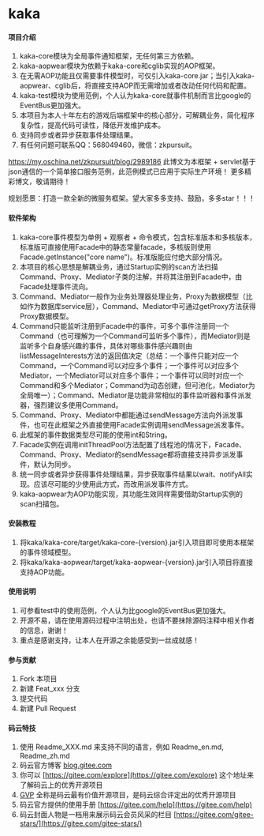 # kaka

#### 项目介绍
1. kaka-core模块为全局事件通知框架，无任何第三方依赖。
2. kaka-aopwear模块为依赖于kaka-core和cglib实现的AOP框架。
3. 在无需AOP功能且仅需要事件模型时，可仅引入kaka-core.jar；当引入kaka-aopwear、cglib后，将直接支持AOP而无需增加或者改动任何代码和配置。
4. kaka-test模块为使用范例，个人认为kaka-core就事件机制而言比google的EventBus更加强大。
5. 本项目为本人十年左右的游戏后端框架中的核心部分，可解耦业务，简化程序复杂性，提高代码可读性，降低开发维护成本。
6. 支持同步或者异步获取事件处理结果。
7. 有任何问题可联系QQ：568049460，微信：zkpursuit。

https://my.oschina.net/zkpursuit/blog/2989186 此博文为本框架 + servlet基于json通信的一个简单接口服务范例，此范例模式已应用于实际生产环境！
更多精彩博文，敬请期待！

规划愿景：打造一款全新的微服务框架。望大家多多支持、鼓励，多多star！！！

#### 软件架构
1. kaka-core事件模型为单例 + 观察者 + 命令模式，包含标准版本和多核版本，标准版可直接使用Facade中的静态常量facade，多核版则使用Facade.getInstance("core name")。标准版能应付绝大部分情况。
2. 本项目的核心思想是解耦业务，通过Startup实例的scan方法扫描Command、Proxy、Mediator子类的注解，并将其注册到Facade中，由Facade处理事件流向。
3. Command、Mediator一般作为业务处理器处理业务，Proxy为数据模型（比如作为数据库service层），Command、Mediator中可通过getProxy方法获得Proxy数据模型。
4. Command只能监听注册到Facade中的事件，可多个事件注册同一个Command（也可理解为一个Command可监听多个事件），而Mediator则是监听多个自身感兴趣的事件，具体对哪些事件感兴趣则由listMessageInterests方法的返回值决定（总结：一个事件只能对应一个Command，一个Command可以对应多个事件；一个事件可以对应多个Mediator，一个Mediator可以对应多个事件；一个事件可以同时对应一个Command和多个Mediator；Command为动态创建，但可池化，Mediator为全局唯一）；Command、Mediator是功能非常相似的事件监听器和事件派发器，强烈建议多使用Command。
5. Command、Proxy、Mediator中都能通过sendMessage方法向外派发事件，也可在此框架之外直接使用Facade实例调用sendMessage派发事件。
6. 此框架的事件数据类型尽可能的使用int和String。
7. Facade实例在调用initThreadPool方法配置了线程池的情况下，Facade、Command、Proxy、Mediator的sendMessage都将直接支持异步派发事件，默认为同步。
8. 统一同步或者异步获得事件处理结果，异步获取事件结果以wait、notifyAll实现。应该尽可能的少使用此方式，而改用派发事件方式。
9. kaka-aopwear为AOP功能实现，其功能生效同样需要借助Startup实例的scan扫描包。

#### 安装教程

1. 将kaka/kaka-core/target/kaka-core-{version}.jar引入项目即可使用本框架的事件领域模型。
2. 将kaka/kaka-aopwear/target/kaka-aopwear-{version}.jar引入项目将直接支持AOP功能。

#### 使用说明

1. 可参看test中的使用范例，个人认为比google的EventBus更加强大。
2. 开源不易，请在使用源码过程中注明出处，也请不要抹除源码注释中相关作者的信息，谢谢！
3. 重点是感谢支持，让本人在开源之余能感受到一丝成就感！

#### 参与贡献

1. Fork 本项目
2. 新建 Feat_xxx 分支
3. 提交代码
4. 新建 Pull Request


#### 码云特技

1. 使用 Readme\_XXX.md 来支持不同的语言，例如 Readme\_en.md, Readme\_zh.md
2. 码云官方博客 [blog.gitee.com](https://blog.gitee.com)
3. 你可以 [https://gitee.com/explore](https://gitee.com/explore) 这个地址来了解码云上的优秀开源项目
4. [GVP](https://gitee.com/gvp) 全称是码云最有价值开源项目，是码云综合评定出的优秀开源项目
5. 码云官方提供的使用手册 [https://gitee.com/help](https://gitee.com/help)
6. 码云封面人物是一档用来展示码云会员风采的栏目 [https://gitee.com/gitee-stars/](https://gitee.com/gitee-stars/)